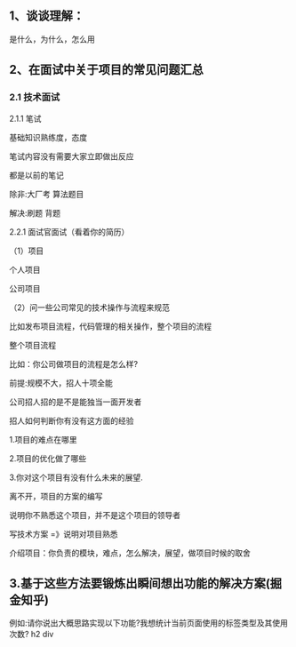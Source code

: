 <!--
 * @Author: binbin59 zbin59@163.com
 * @Date: 2021-11-15 11:02:57
 * @LastEditors: binbin59 zbin59@163.com
 * @LastEditTime: 2022-09-29 23:14:17
 * @FilePath: \web\study\front-end\note\面试\面试技巧\面试技巧.md
 * @Description: 这是默认设置,请设置`customMade`, 打开koroFileHeader查看配置 进行设置: https://github.com/OBKoro1/koro1FileHeader/wiki/%E9%85%8D%E7%BD%AE
-->

## 1、谈谈理解：

是什么，为什么，怎么用

## 2、在面试中关于项目的常见问题汇总

### 2.1 技术面试

2.1.1 笔试

基础知识熟练度，态度

笔试内容没有需要大家立即做出反应

都是以前的笔记

除非:大厂考 算法题目

解决:刷题 背题

2.2.1 面试官面试（看着你的简历）

（1）项目

个人项目

公司项目

（2）问一些公司常见的技术操作与流程来规范

比如发布项目流程，代码管理的相关操作，整个项目的流程

整个项目流程

比如：你公司做项目的流程是怎么样?

前提:规模不大，招人十项全能

公司招人招的是不是能独当一面开发者

招人如何判断你有没有这方面的经验

1.项目的难点在哪里

2.项目的优化做了哪些

3.你对这个项目有没有什么未来的展望.

离不开，项目的方案的编写

说明你不熟悉这个项目，并不是这个项目的领导者

写技术方案 =》说明对项目熟悉

介绍项目：你负责的模块，难点，怎么解决，展望，做项目时候的取舍

## 3.基于这些方法要锻炼出瞬间想出功能的解决方案(掘金知乎)

例如:请你说出大概思路实现以下功能?我想统计当前页面使用的标签类型及其使用次数?
h2 div
